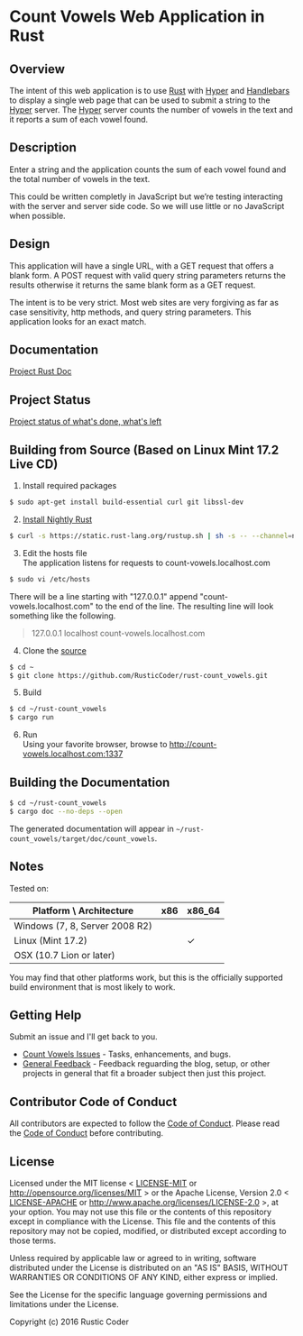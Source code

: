 # Count Vowels Web Application in Rust

## Overview

The intent of this web application is to use [Rust] with [Hyper] and [Handlebars] to display a single web page that can be used to submit a string to the [Hyper] server.  The [Hyper] server counts the number of vowels in the text and it reports a sum of each vowel found.

## Description

Enter a string and the application counts the sum of each vowel found and the total number of vowels in the text.

This could be written completly in JavaScript but we’re testing interacting with the server and server side code.  So we will use little or no JavaScript when possible.

## Design

This application will have a single URL, with a GET request that offers a blank form.  A POST request with valid query string parameters returns the results otherwise it returns the same blank form as a GET request.

The intent is to be very strict.  Most web sites are very forgiving as far as case sensitivity, http methods, and query string parameters.  This application looks for an exact match.

## Documentation

[Project Rust Doc](http://rusticcoder.github.io/rust-count_vowels/count_vowels/index.html)

## Project Status

[Project status of what's done, what's left](//github.com/RusticCoder/rust-count_vowels/blob/master/TODO_development.md#readme)

## Building from Source (Based on Linux Mint 17.2 Live CD)

1. Install required packages  
  ```sh
  $ sudo apt-get install build-essential curl git libssl-dev
  ```

2. [Install Nightly Rust](//doc.rust-lang.org/book/nightly-rust.html)
  ```sh
  $ curl -s https://static.rust-lang.org/rustup.sh | sh -s -- --channel=nightly
  ```

3. Edit the hosts file  
  The application listens for requests to count-vowels.localhost.com
  ```sh
  $ sudo vi /etc/hosts
  ```
  There will be a line starting with "127.0.0.1" append "count-vowels.localhost.com" to the end of the line.  The resulting line will look something like the following.
> 127.0.0.1 localhost count-vowels.localhost.com

4. Clone the [source](//github.com/RusticCoder/rust-count_vowels)  
  ```sh
  $ cd ~
  $ git clone https://github.com/RusticCoder/rust-count_vowels.git
  ```

5. Build  
  ```sh
  $ cd ~/rust-count_vowels
  $ cargo run
  ```

6. Run  
  Using your favorite browser, browse to http://count-vowels.localhost.com:1337

## Building the Documentation

  ```sh
  $ cd ~/rust-count_vowels
  $ cargo doc --no-deps --open
  ```

The generated documentation will appear in `~/rust-count_vowels/target/doc/count_vowels`.

## Notes

Tested on:

| Platform \ Architecture        | x86 | x86_64 |
|--------------------------------|-----|--------|
| Windows (7, 8, Server 2008 R2) |     |        |
| Linux (Mint 17.2)              |     |    ✓   |
| OSX (10.7 Lion or later)       |     |        |

You may find that other platforms work, but this is the officially supported build environment that is most likely to work.

## Getting Help

Submit an issue and I'll get back to you.

* [Count Vowels Issues] - Tasks, enhancements, and bugs.
* [General Feedback] - Feedback reguarding the blog, setup, or other projects in general that fit a broader subject then just this project.

## Contributor Code of Conduct

All contributors are expected to follow the [Code of Conduct].  Please read the [Code of Conduct] before contributing.

## License

Licensed under the MIT license < [LICENSE-MIT](https://github.com/RusticCoder/rust-count_vowels/blob/master/LICENSE-MIT) or http://opensource.org/licenses/MIT > or the Apache License, Version 2.0 < [LICENSE-APACHE](https://github.com/RusticCoder/rust-count_vowels/blob/master/LICENSE-APACHE) or http://www.apache.org/licenses/LICENSE-2.0 >, at your option. You may not use this file or the contents of this repository except in compliance with the License.  This file and the contents of this repository may not be copied, modified, or distributed except according to those terms.

Unless required by applicable law or agreed to in writing, software distributed under the License is distributed on an "AS IS" BASIS, WITHOUT WARRANTIES OR CONDITIONS OF ANY KIND, either express or implied.

See the License for the specific language governing permissions and limitations under the License.

Copyright (c) 2016 Rustic Coder

[Rust]: //www.rust-lang.org
[Handlebars]: //github.com/sunng87/handlebars-rust/blob/master/README.md#readme
[Hyper]: //github.com/hyperium/hyper/blob/master/README.md#readme
[Count Vowels Issues]: //github.com/RusticCoder/rust-count_vowels/issues/new
[General Feedback]: //github.com/RusticCoder/feedback/issues/new
[Code of Conduct]: //github.com/RusticCoder/rust-count_vowels/blob/master/code_of_conduct.md#readme
